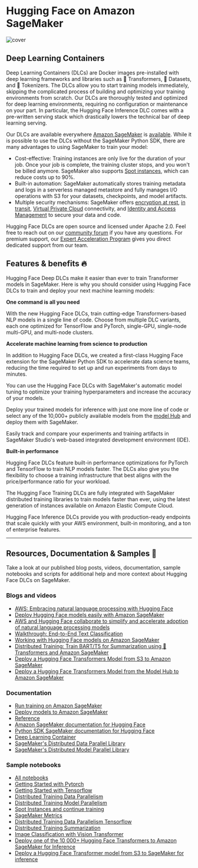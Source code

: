 # Hugging Face on Amazon SageMaker

![cover](/docs/assets/sagemaker/cover.png)

## Deep Learning Containers

Deep Learning Containers (DLCs) are Docker images pre-installed with deep learning frameworks and libraries such as 🤗 Transformers, 🤗 Datasets, and 🤗 Tokenizers. The DLCs allow you to start training models immediately, skipping the complicated process of building and optimizing your training environments from scratch. Our DLCs are thoroughly tested and optimized for deep learning environments, requiring no configuration or maintenance on your part. In particular, the Hugging Face Inference DLC comes with a pre-written serving stack which drastically lowers the technical bar of deep learning serving.

Our DLCs are available everywhere [Amazon SageMaker](https://aws.amazon.com/sagemaker/) is [available](https://aws.amazon.com/about-aws/global-infrastructure/regional-product-services/). While it is possible to use the DLCs without the SageMaker Python SDK, there are many advantages to using SageMaker to train your model:

- Cost-effective: Training instances are only live for the duration of your job. Once your job is complete, the training cluster stops, and you won't be billed anymore. SageMaker also supports [Spot instances]((https://docs.aws.amazon.com/sagemaker/latest/dg/model-managed-spot-training.html)), which can reduce costs up to 90%.
- Built-in automation: SageMaker automatically stores training metadata and logs in a serverless managed metastore and fully manages I/O operations with S3 for your datasets, checkpoints, and model artifacts.
- Multiple security mechanisms: SageMaker offers [encryption at rest](https://docs.aws.amazon.com/sagemaker/latest/dg/encryption-at-rest-nbi.html), [in transit](https://docs.aws.amazon.com/sagemaker/latest/dg/encryption-in-transit.html), [Virtual Private Cloud](https://docs.aws.amazon.com/sagemaker/latest/dg/interface-vpc-endpoint.html) connectivity, and [Identity and Access Management](https://docs.aws.amazon.com/sagemaker/latest/dg/security_iam_service-with-iam.html) to secure your data and code.

Hugging Face DLCs are open source and licensed under Apache 2.0. Feel free to reach out on our [community forum](https://discuss.huggingface.co/c/sagemaker/17) if you have any questions. For premium support, our [Expert Acceleration Program](https://huggingface.co/support) gives you direct dedicated support from our team.

## Features & benefits 🔥

Hugging Face Deep DLCs make it easier than ever to train Transformer models in SageMaker. Here is why you should consider using Hugging Face DLCs to train and deploy your next machine learning models:

**One command is all you need**

With the new Hugging Face DLCs, train cutting-edge Transformers-based NLP models in a single line of code. Choose from multiple DLC variants, each one optimized for TensorFlow and PyTorch, single-GPU, single-node multi-GPU, and multi-node clusters.

**Accelerate machine learning from science to production**

In addition to Hugging Face DLCs, we created a first-class Hugging Face extension for the SageMaker Python SDK to accelerate data science teams, reducing the time required to set up and run experiments from days to minutes.

You can use the Hugging Face DLCs with SageMaker's automatic model tuning to optimize your training hyperparameters and increase the accuracy of your models.

Deploy your trained models for inference with just one more line of code or select any of the 10,000+ publicly available models from the [model Hub](https://huggingface.co/models) and deploy them with SageMaker.

Easily track and compare your experiments and training artifacts in SageMaker Studio's web-based integrated development environment (IDE).

**Built-in performance**

Hugging Face DLCs feature built-in performance optimizations for PyTorch and TensorFlow to train NLP models faster. The DLCs also give you the flexibility to choose a training infrastructure that best aligns with the price/performance ratio for your workload.

The Hugging Face Training DLCs are fully integrated with SageMaker distributed training libraries to train models faster than ever, using the latest generation of instances available on Amazon Elastic Compute Cloud.

Hugging Face Inference DLCs provide you with production-ready endpoints that scale quickly with your AWS environment, built-in monitoring, and a ton of enterprise features. 

---

## Resources, Documentation & Samples 📄

Take a look at our published blog posts, videos, documentation, sample notebooks and scripts for additional help and more context about Hugging Face DLCs on SageMaker.

### Blogs and videos

- [AWS: Embracing natural language processing with Hugging Face](https://aws.amazon.com/de/blogs/opensource/embracing-natural-language-processing-with-hugging-face/)
- [Deploy Hugging Face models easily with Amazon SageMaker](https://huggingface.co/blog/deploy-hugging-face-models-easily-with-amazon-sagemaker)
- [AWS and Hugging Face collaborate to simplify and accelerate adoption of natural language processing models](https://aws.amazon.com/blogs/machine-learning/aws-and-hugging-face-collaborate-to-simplify-and-accelerate-adoption-of-natural-language-processing-models/)
- [Walkthrough: End-to-End Text Classification](https://youtu.be/ok3hetb42gU)
- [Working with Hugging Face models on Amazon SageMaker](https://youtu.be/leyrCgLAGjMn)
- [Distributed Training: Train BART/T5 for Summarization using 🤗 Transformers and Amazon SageMaker](https://huggingface.co/blog/sagemaker-distributed-training-seq2seq)
- [Deploy a Hugging Face Transformers Model from S3 to Amazon SageMaker](https://youtu.be/pfBGgSGnYLs)
- [Deploy a Hugging Face Transformers Model from the Model Hub to Amazon SageMaker](https://youtu.be/l9QZuazbzWM)

### Documentation

- [Run training on Amazon SageMaker](/docs/sagemaker/train)
- [Deploy models to Amazon SageMaker](/docs/sagemaker/inference)
- [Reference](/docs/sagemaker/reference)
- [Amazon SageMaker documentation for Hugging Face](https://docs.aws.amazon.com/sagemaker/latest/dg/hugging-face.html)
- [Python SDK SageMaker documentation for Hugging Face](https://sagemaker.readthedocs.io/en/stable/frameworks/huggingface/index.html)
- [Deep Learning Container](https://github.com/aws/deep-learning-containers/blob/master/available_images.md#huggingface-training-containers)
- [SageMaker's Distributed Data Parallel Library](https://docs.aws.amazon.com/sagemaker/latest/dg/data-parallel.html)
- [SageMaker's Distributed Model Parallel Library](https://docs.aws.amazon.com/sagemaker/latest/dg/model-parallel.html)

### Sample notebooks

- [All notebooks](https://github.com/huggingface/notebooks/tree/master/sagemaker)
- [Getting Started with Pytorch](https://github.com/huggingface/notebooks/blob/main/sagemaker/01_getting_started_pytorch/sagemaker-notebook.ipynb)
- [Getting Started with Tensorflow](https://github.com/huggingface/notebooks/blob/main/sagemaker/02_getting_started_tensorflow/sagemaker-notebook.ipynb)
- [Distributed Training Data Parallelism](https://github.com/huggingface/notebooks/blob/main/sagemaker/03_distributed_training_data_parallelism/sagemaker-notebook.ipynb)
- [Distributed Training Model Parallelism](https://github.com/huggingface/notebooks/blob/main/sagemaker/04_distributed_training_model_parallelism/sagemaker-notebook.ipynb)
- [Spot Instances and continue training](https://github.com/huggingface/notebooks/blob/main/sagemaker/05_spot_instances/sagemaker-notebook.ipynb)
- [SageMaker Metrics](https://github.com/huggingface/notebooks/blob/main/sagemaker/06_sagemaker_metrics/sagemaker-notebook.ipynb)
- [Distributed Training Data Parallelism Tensorflow](https://github.com/huggingface/notebooks/blob/main/sagemaker/07_tensorflow_distributed_training_data_parallelism/sagemaker-notebook.ipynb)
- [Distributed Training Summarization](https://github.com/huggingface/notebooks/blob/main/sagemaker/08_distributed_summarization_bart_t5/sagemaker-notebook.ipynb)
- [Image Classification with Vision Transformer](https://github.com/huggingface/notebooks/blob/main/sagemaker/09_image_classification_vision_transformer/sagemaker-notebook.ipynb)
- [Deploy one of the 10 000+ Hugging Face Transformers to Amazon SageMaker for Inference](https://github.com/huggingface/notebooks/blob/main/sagemaker/11_deploy_model_from_hf_hub/deploy_transformer_model_from_hf_hub.ipynb)
- [Deploy a Hugging Face Transformer model from S3 to SageMaker for inference](https://github.com/huggingface/notebooks/blob/main/sagemaker/10_deploy_model_from_s3/deploy_transformer_model_from_s3.ipynb)